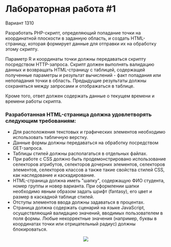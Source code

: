 # Лабораторная работа #1

Вариант 1310

Разработать PHP-скрипт, определяющий попадание точки на координатной плоскости в заданную область, и создать HTML-страницу, которая формирует данные для отправки их на обработку этому скрипту.

Параметр R и координаты точки должны передаваться скрипту посредством HTTP-запроса. Скрипт должен выполнять валидацию данных и возвращать HTML-страницу с таблицей, содержащей полученные параметры и результат вычислений - факт попадания или непопадания точки в область. Предыдущие результаты должны сохраняться между запросами и отображаться в таблице.

Кроме того, ответ должен содержать данные о текущем времени и времени работы скрипта.

### Разработанная HTML-страница должна удовлетворять следующим требованиям:
+ Для расположения текстовых и графических элементов необходимо использовать табличную верстку.
+ Данные формы должны передаваться на обработку посредством GET-запроса.
+ Таблицы стилей должны располагаться в отдельных файлах.
+ При работе с CSS должно быть продемонстрировано использование селекторов атрибутов, селекторов дочерних элементов, селекторов элементов, селекторов классов а также такие свойства стилей CSS, как наследование и каскадирование.
+ HTML-страница должна иметь "шапку", содержащую ФИО студента, номер группы и новер варианта. При оформлении шапки необходимо явным образом задать шрифт (fantasy), его цвет и размер в каскадной таблице стилей.
+ Отступы элементов ввода должны задаваться в процентах.
+ Страница должна содержать сценарий на языке JavaScript, осуществляющий валидацию значений, вводимых пользователем в поля формы. Любые некорректные значения (например, буквы в координатах точки или отрицательный радиус) должны блокироваться.

<p align="center">
  <img src="https://github.com/RAZRULETEL/WEB_ITMO/assets/48093833/f9d3bfa6-4775-4657-8baa-6e7a186e8837" />
</p>
